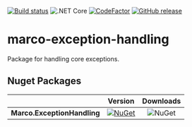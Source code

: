 [![Build status](https://ci.appveyor.com/api/projects/status/6wg2c9qga2eevwfa?svg=true)](https://ci.appveyor.com/project/maureliobrasil/marco-exception-handling)
![.NET Core](https://github.com/marcoaurelioit/marco-exception-handling/workflows/.NET%20Core/badge.svg)
[![CodeFactor](https://www.codefactor.io/repository/github/marcoaurelioit/marco-exception-handling/badge)](https://www.codefactor.io/repository/github/marcoaurelioit/marco-exception-handling)
[![GitHub release](https://img.shields.io/github/release/marcoaurelioit/marco-exception-handling.svg)](https://github.com/marcoaurelioit/marco-exception-handling/releases)

# marco-exception-handling
Package for handling core exceptions.

## Nuget Packages
||Version|Downloads|
|---------------------------|:---:|:---:|
|**Marco.ExceptionHandling**|[![NuGet](https://img.shields.io/nuget/v/Marco.ExceptionHandling.svg)](https://www.nuget.org/packages/Marco.ExceptionHandling/)|![NuGet](https://img.shields.io/nuget/dt/Marco.ExceptionHandling.svg)
